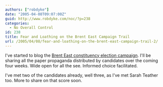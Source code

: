 ```yaml
---
authors: ["robdyke"]
date: "2005-04-08T09:07:00Z"
guid: http://www.robdyke.com/noc/?p=238
categories:
  - No Overall Control
id: 238
title: Fear and Loathing on the Brent East Campaign Trail
url: /2005/04/08/fear-and-loathing-on-the-brent-east-campaign-trail-2/
---
```

I've started to blog the [Brent East constituency election campaign](http://becampaign.blogspot.com/). I'll be sharing all the paper propaganda distributed by candidates over the coming four weeks. Wide open for all the see. Informed choice facilitated.

I've met two of the candidates already, well three, as I've met Sarah Teather too. More to share on that score soon.